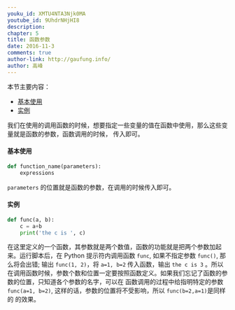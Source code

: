 ```yaml
---
youku_id: XMTU4NTA3Njk0MA
youtube_id: 9UhdrNHjHI8
description: 
chapter: 5
title: 函数参数
date: 2016-11-3
comments: true
author-link: http://gaufung.info/
author: 高峰
---
```



本节主要内容：
* [基本使用](#m1)
* [实例](#m2)

我们在使用的调用函数的时候，想要指定一些变量的值在函数中使用，那么这些变量就是函数的参数，函数调用的时候，
传入即可。

<h4 class="tut-h4-pad" id="m1">基本使用</h4>

```python
def function_name(parameters):
    expressions
```

`parameters` 的位置就是函数的参数，在调用的时候传入即可。

<h4 class="tut-h4-pad" id="m2">实例</h4>

```python
def func(a, b):
    c = a+b
    print('the c is ', c)
```

在这里定义的一个函数，其参数就是两个数值，函数的功能就是把两个参数加起来。运行脚本后，在 Python 提示符内调用函数
`func`, 如果不指定参数 `func()`, 那么将会出错; 输出 `func(1, 2)`，将 `a=1, b=2` 传入函数，输出 `the c is 3` 。所以在调用函数时候，参数个数和位置一定要按照函数定义。如果我们忘记了函数的参数的位置，只知道各个参数的名字，可以在
函数调用的过程中给指明特定的参数 `func(a=1, b=2)`, 这样的话，参数的位置将不受影响，所以 `func(b=2,a=1)`是同样的
的效果。